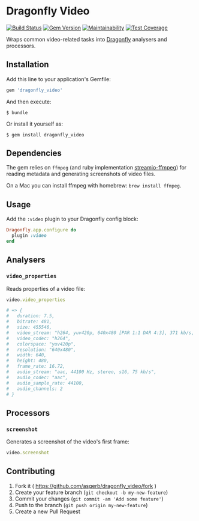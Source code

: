 # Dragonfly Video

[![Build Status](https://travis-ci.org/asgerb/dragonfly_video.svg)](https://travis-ci.org/asgerb/dragonfly_video) [![Gem Version](https://badge.fury.io/rb/dragonfly_audio.svg)](http://badge.fury.io/rb/dragonfly_audio) [![Maintainability](https://api.codeclimate.com/v1/badges/9c7b310e04bc03fae27f/maintainability)](https://codeclimate.com/github/asgerb/dragonfly_video/maintainability)
[![Test Coverage](https://api.codeclimate.com/v1/badges/9c7b310e04bc03fae27f/test_coverage)](https://codeclimate.com/github/asgerb/dragonfly_video/test_coverage)

Wraps common video-related tasks into [Dragonfly](http://markevans.github.io/dragonfly) analysers and processors.

## Installation

Add this line to your application's Gemfile:

```ruby
gem 'dragonfly_video'
```

And then execute:

    $ bundle

Or install it yourself as:

    $ gem install dragonfly_video

## Dependencies

The gem relies on `ffmpeg` (and ruby implementation [streamio-ffmpeg](https://github.com/streamio/streamio-ffmpeg)) for reading metadata and generating screenshots of video files.

On a Mac you can install ffmpeg with homebrew: `brew install ffmpeg`.

## Usage

Add the `:video` plugin to your Dragonfly config block:

```ruby
Dragonfly.app.configure do
  plugin :video
end
```

## Analysers

### `video_properties`

Reads properties of a video file:

```ruby
video.video_properties

# => {
#   duration: 7.5,
#   bitrate: 481,
#   size: 455546,
#   video_stream: "h264, yuv420p, 640x480 [PAR 1:1 DAR 4:3], 371 kb/s, 16.75 fps, 15 tbr, 600 tbn, 1200 tbc",
#   video_codec: "h264",
#   colorspace: "yuv420p",
#   resolution: "640x480",
#   width: 640,
#   height: 480,
#   frame_rate: 16.72,
#   audio_stream: "aac, 44100 Hz, stereo, s16, 75 kb/s",
#   audio_codec: "aac",
#   audio_sample_rate: 44100,
#   audio_channels: 2
# }
```

## Processors

### `screenshot`

Generates a screenshot of the video's first frame:

```ruby
video.screenshot
```

## Contributing

1. Fork it ( https://github.com/asgerb/dragonfly_video/fork )
2. Create your feature branch (`git checkout -b my-new-feature`)
3. Commit your changes (`git commit -am 'Add some feature'`)
4. Push to the branch (`git push origin my-new-feature`)
5. Create a new Pull Request

